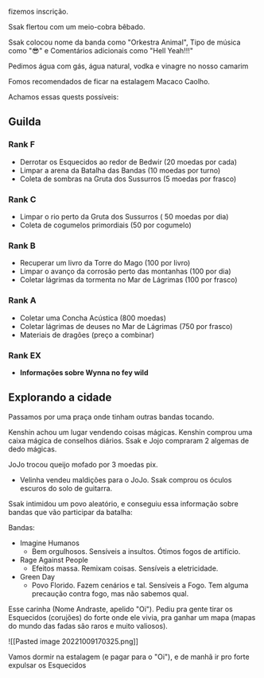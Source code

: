 fizemos inscrição.

Ssak flertou com um meio-cobra bêbado.

Ssak colocou nome da banda como "Orkestra Animal", Tipo de música como "😎" e Comentários adicionais como "Hell Yeah!!!"

Pedimos água com gás, água natural, vodka e vinagre no nosso camarim

Fomos recomendados de ficar na estalagem Macaco Caolho.

Achamos essas quests possíveis:

## Guilda
### Rank F 
-   Derrotar os Esquecidos ao redor de Bedwir (20 moedas por cada)
-   Limpar a arena da Batalha das Bandas (10 moedas por turno)
-   Coleta de sombras na Gruta dos Sussurros (5 moedas por frasco)

### Rank C 
-   Limpar o rio perto da Gruta dos Sussurros ( 50 moedas por dia)
-   Coleta de cogumelos primordiais (50 por cogumelo)

### Rank B 
-   Recuperar um livro da Torre do Mago (100 por livro)
-   Limpar o avanço da corrosão perto das montanhas (100 por dia)
-   Coletar lágrimas da tormenta no Mar de Lágrimas (100 por frasco)

### Rank A 
-   Coletar uma Concha Acústica (800 moedas)
-   Coletar lágrimas de deuses no Mar de Lágrimas (750 por frasco)
-   Materiais de dragões (preço a combinar)

### **Rank EX**
-   **Informações sobre Wynna no fey wild**

## Explorando a cidade

Passamos por uma praça onde tinham outras bandas tocando.

Kenshin achou um lugar vendendo coisas mágicas. Kenshin comprou uma caixa mágica de conselhos diários. Ssak e Jojo compraram 2 algemas de dedo mágicas.


JoJo trocou queijo mofado por 3 moedas pix.

- Velinha vendeu maldições para o JoJo. Ssak comprou os óculos escuros do solo de guitarra.

Ssak intimidou um povo aleatório, e conseguiu essa informação sobre bandas que vão participar da batalha:

Bandas:
- Imagine Humanos
	- Bem orgulhosos. Sensíveis a insultos. Ótimos fogos de artifício.
- Rage Against People
	- Efeitos massa. Remixam coisas. Sensíveis a eletricidade.
- Green Day
	- Povo Florido. Fazem cenários e tal. Sensíveis a Fogo. Tem alguma precaução contra fogo, mas não sabemos qual.

Esse carinha (Nome Andraste, apelido "Oi"). Pediu pra gente tirar os Esquecidos (corujões) do forte onde ele vivia, pra ganhar um mapa (mapas do mundo das fadas são raros e muito valiosos).

![[Pasted image 20221009170325.png]]

Vamos dormir na estalagem (e pagar para o "Oi"), e de manhã ir pro forte expulsar os Esquecidos